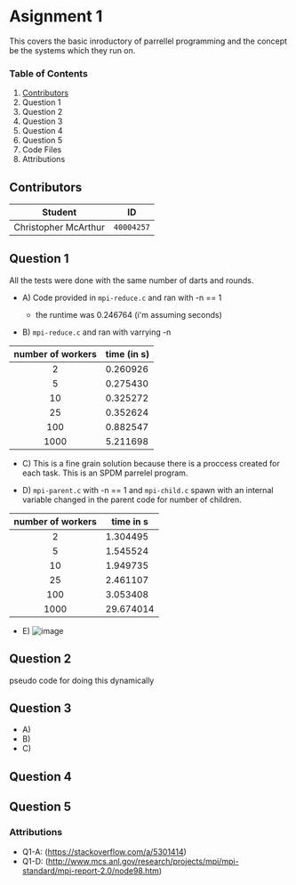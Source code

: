 # Asignment 1
This covers the basic inroductory of parrellel programming and the concept be the systems which they run on.

### Table of Contents
1. [Contributors](#Contributors)
2. Question 1
3. Question 2
4. Question 3
5. Question 4
6. Question 5
7. Code Files
8. Attributions

## Contributors
**Student** | **ID**
:---: | ---
Christopher McArthur | `40004257`

## Question 1
All the tests were done with the same number of darts and rounds.

- A) Code provided in `mpi-reduce.c` and ran with -n == 1 
  - the runtime was 0.246764 (i'm assuming seconds)

- B) `mpi-reduce.c` and ran with varrying -n

**number of workers** | **time (in s)**
:---: | ---
2 | 0.260926
5 | 0.275430
10 | 0.325272
25 | 0.352624
100 | 0.882547
1000 | 5.211698

- C) This is a fine grain solution because there is a proccess created for each task. This is an SPDM parrelel program.

- D) `mpi-parent.c` with -n == 1 and  `mpi-child.c` spawn with an internal variable changed in the parent code for number of children.

**number of workers** | **time in s**
:---: | ---
2 | 1.304495
5 | 1.545524
10 | 1.949735
25 | 2.461107
100 | 3.053408
1000 | 29.674014

- E)
![image](https://user-images.githubusercontent.com/16867443/31311499-5aecbcf0-ab7b-11e7-9fed-8c41ca0c23e0.png)

## Question 2
pseudo code for doing this dynamically

## Question 3
- A)
- B)
- C)

## Question 4

## Question 5

### Attributions
* Q1-A: (https://stackoverflow.com/a/5301414)
* Q1-D: (http://www.mcs.anl.gov/research/projects/mpi/mpi-standard/mpi-report-2.0/node98.htm)
